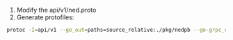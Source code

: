 1. Modify the api/v1/ned.proto 
2. Generate protofiles:
```bash
protoc -I=api/v1 --go_out=paths=source_relative:./pkg/nedpb --go-grpc_out=paths=source_relative:./pkg/nedpb api/v1/ned.proto
```